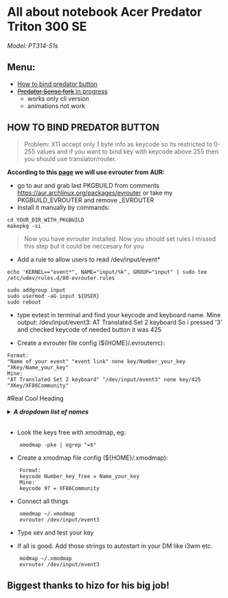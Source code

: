 # **All about notebook Acer Predator Triton 300 SE**
*Model: PT314-51s*

## Menu:
* [How to bind predator button](#how-to-bind-predator-button)
* [~~Predator Sense fork~~ in progress](#how-to-bind-predator-button)
    * works only cli version
    * animations not work


## **HOW TO BIND PREDATOR BUTTON**


> Problem: X11 accept only 1 byte info as keycode so
its restricted to 0-255 values and if you want to 
bind key with keycode above 255 then you should use 
translator/router. 

**According to this [page](https://ubuntuforums.org/showthread.php?t=2182054) we will use evrouter from AUR:**

* go to aur and grab last PKGBUILD from comments https://aur.archlinux.org/packages/evrouter or take my PKGBUILD_EVROUTER and remove _EVROUTER
* Install it manually by commands:
```
cd YOUR_DIR_WITH_PKGBUILD
makepkg -si
```
> Now you have evrouter installed. Now you should set rules
I missed this step but it could be neccesary for you

* Add a rule to allow users to read /dev/input/event*
```
echo 'KERNEL=="event*", NAME="input/%k", GROUP="input" | sudo tee /etc/udev/rules.d/80-evrouter.rules

sudo addgroup input
sudo usermod -aG input ${USER}
sudo reboot
```
* type evtest in terminal and find your keycode and keyboard name.
Mine output:
/dev/input/event3:	AT Translated Set 2 keyboard
So i pressed '3' and checked keycode of needed button it was 425

* Create a evrouter file config (${HOME}/.evrouterrc):
```
Format:
"Name of your event" "event link" none key/Number_your_key "XKey/Name_your_key"
Mine:
"AT Translated Set 2 keyboard" "/dev/input/event3" none key/425 "XKey/XF86Community"
```

#Real Cool Heading


***<details><summary>A dropdown list of names</summary>***

    XF86AudioRecord
    XF86AudioRewind
    XF86AudioStop
    XF86Away
    XF86Back
    XF86Book
    XF86BrightnessAdjust
    XF86CD
    XF86Calculator
    XF86Calendar
    XF86Clear
    XF86ClearGrab
    XF86Close
    XF86Community
    XF86ContrastAdjust
    XF86Copy
    XF86Cut
    XF86DOS
    XF86Display
    XF86Documents
    XF86Eject
    XF86Excel
    XF86Explorer
    XF86Favorites
    XF86Finance
    XF86Forward
    XF86Game
    XF86Go
    XF86History
    XF86HomePage
    XF86HotLinks
    XF86Launch0
    XF86Launch1
    XF86Launch2
    XF86Launch3
    XF86Launch4
    XF86Launch5
    XF86Launch6
    XF86Launch7
    XF86Launch8
    XF86Launch9
    XF86LaunchA
    XF86LaunchB
    XF86LaunchC
    XF86LaunchD
    XF86LaunchE
    XF86LaunchF
    XF86LightBulb
    XF86LogOff
    XF86Mail
    XF86MailForward
    XF86Market
    XF86Meeting
    XF86Memo
    XF86MenuKB
    XF86MenuPB
    XF86Messenger
    XF86Music
    XF86MyComputer
    XF86MySites
    XF86New
    XF86News
    XF86Next_VMode
    XF86Prev_VMode
    XF86OfficeHome
    XF86Open
    XF86OpenURL
    XF86Option
    XF86Paste
    XF86Phone
    XF86Pictures
    XF86PowerDown
    XF86PowerOff
    XF86Next_VMode
    XF86Prev_VMode
    XF86Q
    XF86Refresh
    XF86Reload
    XF86Reply
    XF86RockerDown
    XF86RockerEnter
    XF86RockerUp
    XF86RotateWindows
    XF86RotationKB
    XF86RotationPB
    XF86Save
    XF86ScreenSaver
    XF86ScrollClick
    XF86ScrollDown
    XF86ScrollUp
    XF86Search
    XF86Send
    XF86Shop
    XF86Sleep
    XF86Spell
    XF86SplitScreen
    XF86Standby
    XF86Start
    XF86Stop
    XF86Support
    XF86Switch_VT_1
    XF86Switch_VT_10
    XF86Switch_VT_11
    XF86Switch_VT_12
    XF86Switch_VT_2
    XF86Switch_VT_3
    XF86Switch_VT_4
    XF86Switch_VT_5
    XF86Switch_VT_6
    XF86Switch_VT_7
    XF86Switch_VT_8
    XF86Switch_VT_9
    XF86TaskPane
    XF86Terminal
    XF86ToDoList
    XF86Tools
    XF86Travel
    XF86Ungrab
    XF86User1KB
    XF86User2KB
    XF86UserPB
    XF86VendorHome
    XF86Video
    XF86WWW
    XF86WakeUp
    XF86WebCam
    XF86WheelButton
    XF86Word
    XF86XF86BackForward
    XF86Xfer
    XF86ZoomIn
    XF86ZoomOut
    XF86iTouch
    XF86AddFavoriteXF86ApplicationLeft
    XF86ApplicationRight
    XF86AudioMedia
    XF86AudioMute
    XF86AudioNext
    XF86AudioPause
    XF86AudioPlay
    XF86AudioPrev
    XF86AudioLowerVolume
    XF86AudioRaiseVolume
</details>
<br>


* Look the keys free with xmodmap, eg:
```
    xmodmap -pke | egrep "=$"
```
* Create a xmodmap file config (${HOME}/.xmodmap):
```
    Format:
    keycode Number_key_free = Name_your_key
    Mine:
    keycode 97 = XF86Community
```
* Connect all things
```
    xmodmap ~/.xmodmap
    evrouter /dev/input/event3
```
* Type xev and test your key

* If all is good. Add those strings to autostart in your DM like i3wm etc.
```
    modmap ~/.xmodmap
    evrouter /dev/input/event3
```

## Biggest thanks to hizo for his big job!
